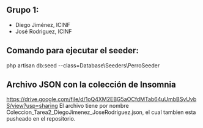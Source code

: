 ## Grupo 1:

* Diego Jiménez, ICINF
* José Rodriguez, ICINF

## Comando para ejecutar el seeder:
php artisan db:seed --class=Database\\Seeders\\PerroSeeder

## Archivo JSON con la colección de Insomnia
https://drive.google.com/file/d/1oQ4XM2EBG5aOCfdMTab64uUmbBSvUvbS/view?usp=sharing
El archivo tiene por nombre Coleccion_Tarea2_DiegoJimenez_JoseRodriguez.json, el cual tambien esta pusheado en el repositorio.

